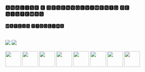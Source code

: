 
### 🅰🅽🅰🅻🅸🆂🅴 🅴 🅳🅴🆂🅴🅽🆅🅾🅻🆅🅸🅼🅴🅽🆃🅾 🅳🅴 🆂🅸🆂🆃🅴🅼🅰🆂
#### 🅼🅰🆃🅴🆄🆂 🅵🅸🅶🆄🅴🅸🆁🅰


<!DOCTYPE html>
<html lang="pt-br">
<head>
    <meta charset="UTF-8">
    <meta http-equiv="X-UA-Compatible" content="IE=edge">
    <meta name="viewport" content="width=device-width, initial-scale=1.0">

</head>
<body>
 
 <div style="display: inline_block"><br>
  <a href="https://www.instagram.com/m.4.t_" target="_blanc" rel="external"><img src="https://img.shields.io/badge/Instagram-E4405F?style=for-the-badge&logo=instagram&logoColor=white" target="_blanc" /></a>
    <a href="https://www.linkedin.com/in/matewsz/" target="_blanc" rel="external"><img src="https://img.shields.io/badge/LinkedIn-0077B5?style=for-the-badge&logo=linkedin&logoColor=white" target="_blanc" /></a>
 </div>
 
 <div style="display: inline_block"><br>
  <a href="#"><img width="50" height="50" src="https://cdn.jsdelivr.net/gh/devicons/devicon/icons/javascript/javascript-original.svg"  /></a>
  <a href="#"><img width="50" height="50" src="https://cdn.jsdelivr.net/gh/devicons/devicon/icons/html5/html5-original.svg" /></a>
  <a href="#"><img width="50" height="50" src="https://cdn.jsdelivr.net/gh/devicons/devicon/icons/java/java-original-wordmark.svg" /></a>
  <a href="#"><img width="50" height="50" src="https://cdn.jsdelivr.net/gh/devicons/devicon/icons/linux/linux-original.svg" /></a>
  <a href="#"><img width="50" height="50" src="https://cdn.jsdelivr.net/gh/devicons/devicon/icons/nodejs/nodejs-original-wordmark.svg" /></a>
  <a href="#"><img width="50" height="50" src="https://cdn.jsdelivr.net/gh/devicons/devicon/icons/android/android-original-wordmark.svg" /></a>
  <a href="#"><img width="50" height="50" src="https://cdn.jsdelivr.net/gh/devicons/devicon/icons/css3/css3-original.svg" /></a>
  <a href="#"><img width="50" height="50" src="https://cdn.jsdelivr.net/gh/devicons/devicon/icons/visualstudio/visualstudio-plain.svg" /></a>
 </div>
 

 
</body>
</html>
